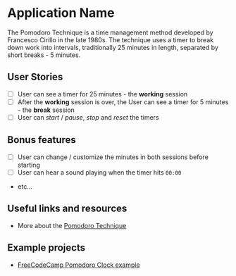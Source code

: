 # Application Name

The Pomodoro Technique is a time management method developed by Francesco Cirillo in the late 1980s. The technique uses a timer to break down work into intervals, traditionally 25 minutes in length, separated by short breaks - 5 minutes.

## User Stories

-   [ ] User can see a timer for 25 minutes - the **working** session
-   [ ] After the **working** session is over, the User can see a timer for 5 minutes - the **break** session
-   [ ] User can _start_ / _pause_, _stop_ and _reset_ the timers

## Bonus features

-   [ ] User can change / customize the minutes in both sessions before starting
-   [ ] User can hear a sound playing when the timer hits `00:00`
-   etc...

## Useful links and resources

-   More about the [Pomodoro Technique](https://en.m.wikipedia.org/wiki/Pomodoro_Technique)

## Example projects

-   [FreeCodeCamp Pomodoro Clock example](https://codepen.io/freeCodeCamp/full/XpKrrW)
